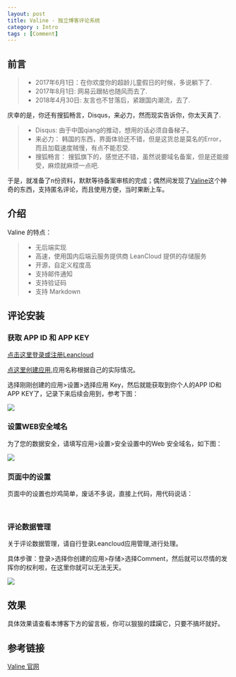 ```yaml
---
layout: post
title: Valine - 独立博客评论系统
category : Intro
tags : [Comment]
---
```


## 前言

> * 2017年6月1日：在你欢度你的超龄儿童假日的时候，多说躺下了.
> * 2017年8月1日: 网易云跟帖也随风而去了.
> * 2018年4月30日: 友言也不甘落后，紧跟国内潮流，去了.

庆幸的是，你还有搜狐畅言，Disqus，来必力，然而现实告诉你，你太天真了.

> * Disqus: 由于中国qiang的推动，想用的话必须自备梯子。
> * 来必力： 韩国的东西，界面体验还不错，但是这货总是莫名的Error，而且加载速度贼慢，有点不能忍受.
> * 搜狐畅言： 搜狐旗下的，感觉还不错，虽然说要域名备案，但是还能接受，麻烦就麻烦一点吧.

于是，就准备了n份资料，默默等待备案审核的完成；偶然间发现了[Valine](https://valine.js.org/)这个神奇的东西，支持匿名评论，而且使用方便，当时果断上车。

## 介绍

Valine 的特点：
> * 无后端实现
> * 高速，使用国内后端云服务提供商 LeanCloud 提供的存储服务
> * 开源，自定义程度高
> * 支持邮件通知
> * 支持验证码
> * 支持 Markdown

## 评论安装

### 获取 APP ID 和 APP KEY

[点击这里登录或注册Leancloud](https://leancloud.cn/dashboard/login.html#/signup)

[点这里创建应用,](https://leancloud.cn/dashboard/applist.html#/newapp)应用名称根据自己的实际情况。

选择刚刚创建的应用>设置>选择应用 Key，然后就能获取到你个人的APP ID和APP KEY了，记录下来后续会用到，参考下图：

![](http://img.min-spark.com/images/Valine/Get-App-ID.png)

### 设置WEB安全域名

为了您的数据安全，请填写应用>设置>安全设置中的Web 安全域名，如下图：

![](http://img.min-spark.com/images/Valine/Web-URL.png)

### 页面中的设置

页面中的设置也炒鸡简单，废话不多说，直接上代码，用代码说话：

<pre class="brush: html">
<!--
<head>
    <Leancloud 操作库>
    <script src="//cdn1.lncld.net/static/js/3.0.4/av-min.js"></script>
    <Valine 的核心代码库>
    <script src='//unpkg.com/valine/dist/Valine.min.js'></script>
</head>
<body>
    <div class="comment"></div>
    <script>
        new Valine({
            av: AV, // AV 对象来自上面引入av-min.js(老司机们纯洁一点，该下车了)
            el: '.comment', // 
            app_id: 'Your APP ID', // 这里填写上面得到的APP ID
            app_key: 'Your APP KEY', // 这里填写上面得到的APP KEY
            placeholder: 'ヾﾉ≧∀≦)o来啊，快活啊!' //留言框占位提示文字
        });
    </script>
</body>
-->
</pre>

### 评论数据管理

关于评论数据管理，请自行登录Leancloud应用管理,进行处理。

具体步骤：登录>选择你创建的应用>存储>选择Comment，然后就可以尽情的发挥你的权利啦，在这里你就可以无法无天。

![](http://img.min-spark.com/images/Valine/Comment.png)

## 效果

具体效果请查看本博客下方的留言板，你可以狠狠的蹂躏它，只要不搞坏就好。

## 参考链接

[Valine 官网](https://valine.js.org)